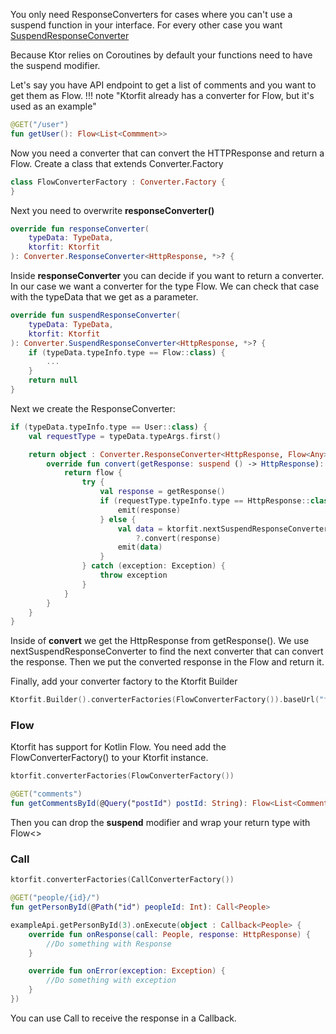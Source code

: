 You only need ResponseConverters for cases where you can't use a suspend function in your interface. For every other
case you want [SuspendResponseConverter](./suspendresponseconverter.md)

Because Ktor relies on Coroutines by default your functions need to have the suspend modifier.

Let's say you have API endpoint to get a list of comments and you want to get them as Flow.
!!! note "Ktorfit already has a converter for Flow, but it's used as an example"

```kotlin
@GET("/user")
fun getUser(): Flow<List<Commment>>
```

Now you need a converter that can convert the HTTPResponse and return a Flow.
Create a class that extends Converter.Factory

```kotlin
class FlowConverterFactory : Converter.Factory {
}
```

Next you need to overwrite **responseConverter()**

```kotlin
override fun responseConverter(
    typeData: TypeData,
    ktorfit: Ktorfit
): Converter.ResponseConverter<HttpResponse, *>? {
```

Inside **responseConverter** you can decide if you want to return a converter. In our case we want a converter for the
type Flow.
We can check that case with the typeData that we get as a parameter.

```kotlin
override fun suspendResponseConverter(
    typeData: TypeData,
    ktorfit: Ktorfit
): Converter.SuspendResponseConverter<HttpResponse, *>? {
    if (typeData.typeInfo.type == Flow::class) {
        ...
    }
    return null
}
```

Next we create the ResponseConverter:

```kotlin
if (typeData.typeInfo.type == User::class) {
    val requestType = typeData.typeArgs.first()

    return object : Converter.ResponseConverter<HttpResponse, Flow<Any>> {
        override fun convert(getResponse: suspend () -> HttpResponse): Flow<Any> {
            return flow {
                try {
                    val response = getResponse()
                    if (requestType.typeInfo.type == HttpResponse::class) {
                        emit(response)
                    } else {
                        val data = ktorfit.nextSuspendResponseConverter(this@FlowConverterFactory, requestType)
                            ?.convert(response)
                        emit(data)
                    }
                } catch (exception: Exception) {
                    throw exception
                }
            }
        }
    }
}

```

Inside of **convert** we get the HttpResponse from getResponse(). We use nextSuspendResponseConverter to find the next converter that can 
convert the response. Then we put the converted response in the Flow and return it.

Finally, add your converter factory to the Ktorfit Builder

```kotlin
Ktorfit.Builder().converterFactories(FlowConverterFactory()).baseUrl("foo").build()
```

### Flow

Ktorfit has support for Kotlin Flow. You need add the FlowConverterFactory() to your Ktorfit instance.

```kotlin
ktorfit.converterFactories(FlowConverterFactory())
```

```kotlin
@GET("comments")
fun getCommentsById(@Query("postId") postId: String): Flow<List<Comment>>
```

Then you can drop the **suspend** modifier and wrap your return type with Flow<>

### Call

```kotlin
ktorfit.converterFactories(CallConverterFactory())
```

```kotlin
@GET("people/{id}/")
fun getPersonById(@Path("id") peopleId: Int): Call<People>
```

```kotlin
exampleApi.getPersonById(3).onExecute(object : Callback<People> {
    override fun onResponse(call: People, response: HttpResponse) {
        //Do something with Response
    }

    override fun onError(exception: Exception) {
        //Do something with exception
    }
})
```

You can use Call<T> to receive the response in a Callback.
